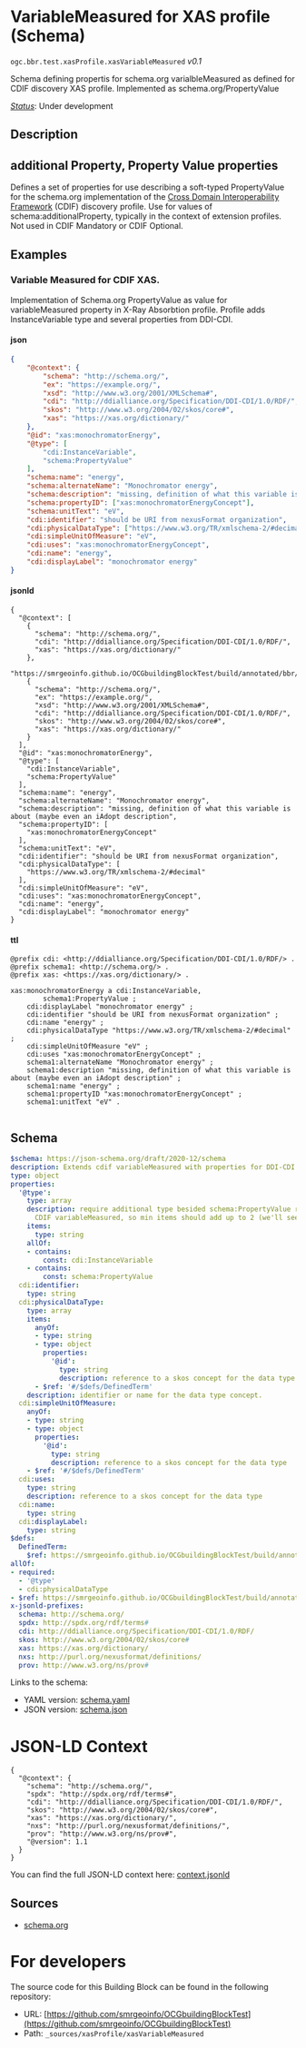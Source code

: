 
# VariableMeasured for XAS profile (Schema)

`ogc.bbr.test.xasProfile.xasVariableMeasured` *v0.1*

Schema defining propertis for schema.org varialbleMeasured as defined for CDIF discovery XAS profile. Implemented as schema.org/PropertyValue

[*Status*](http://www.opengis.net/def/status): Under development

## Description

## additional Property, Property Value properties

Defines a set of properties for use describing a soft-typed PropertyValue for the schema.org implementation of the [Cross Domain Interoperability Framework](https://cross-domain-interoperability-framework.github.io/cdifbook/metadata/schemaorgimplementation.html#implementation-of-metadata-content-items) (CDIF) discovery profile.  Use for values of schema:additionalProperty, typically in the context of extension profiles. Not used in CDIF Mandatory or CDIF Optional.
## Examples

### Variable Measured for CDIF XAS.
Implementation of Schema.org PropertyValue as value for variableMeasured property in X-Ray Absorbtion profile. Profile adds InstanceVariable type and several properties from DDI-CDI.
#### json
```json
{
    "@context": {
        "schema": "http://schema.org/",
        "ex": "https://example.org/",
        "xsd": "http://www.w3.org/2001/XMLSchema#",
        "cdi": "http://ddialliance.org/Specification/DDI-CDI/1.0/RDF/",
        "skos": "http://www.w3.org/2004/02/skos/core#",
        "xas": "https://xas.org/dictionary/"
    },
    "@id": "xas:monochromatorEnergy",
    "@type": [
        "cdi:InstanceVariable",
        "schema:PropertyValue"
    ],
    "schema:name": "energy",
    "schema:alternateName": "Monochromator energy",
    "schema:description": "missing, definition of what this variable is about (maybe even an iAdopt description",
    "schema:propertyID": ["xas:monochromatorEnergyConcept"],
    "schema:unitText": "eV",
    "cdi:identifier": "should be URI from nexusFormat organization",
    "cdi:physicalDataType": ["https://www.w3.org/TR/xmlschema-2/#decimal"],
    "cdi:simpleUnitOfMeasure": "eV",
    "cdi:uses": "xas:monochromatorEnergyConcept",
    "cdi:name": "energy",
    "cdi:displayLabel": "monochromator energy"
}
```

#### jsonld
```jsonld
{
  "@context": [
    {
      "schema": "http://schema.org/",
      "cdi": "http://ddialliance.org/Specification/DDI-CDI/1.0/RDF/",
      "xas": "https://xas.org/dictionary/"
    },
    "https://smrgeoinfo.github.io/OCGbuildingBlockTest/build/annotated/bbr/test/xasProfile/xasVariableMeasured/context.jsonld",
    {
      "schema": "http://schema.org/",
      "ex": "https://example.org/",
      "xsd": "http://www.w3.org/2001/XMLSchema#",
      "cdi": "http://ddialliance.org/Specification/DDI-CDI/1.0/RDF/",
      "skos": "http://www.w3.org/2004/02/skos/core#",
      "xas": "https://xas.org/dictionary/"
    }
  ],
  "@id": "xas:monochromatorEnergy",
  "@type": [
    "cdi:InstanceVariable",
    "schema:PropertyValue"
  ],
  "schema:name": "energy",
  "schema:alternateName": "Monochromator energy",
  "schema:description": "missing, definition of what this variable is about (maybe even an iAdopt description",
  "schema:propertyID": [
    "xas:monochromatorEnergyConcept"
  ],
  "schema:unitText": "eV",
  "cdi:identifier": "should be URI from nexusFormat organization",
  "cdi:physicalDataType": [
    "https://www.w3.org/TR/xmlschema-2/#decimal"
  ],
  "cdi:simpleUnitOfMeasure": "eV",
  "cdi:uses": "xas:monochromatorEnergyConcept",
  "cdi:name": "energy",
  "cdi:displayLabel": "monochromator energy"
}
```

#### ttl
```ttl
@prefix cdi: <http://ddialliance.org/Specification/DDI-CDI/1.0/RDF/> .
@prefix schema1: <http://schema.org/> .
@prefix xas: <https://xas.org/dictionary/> .

xas:monochromatorEnergy a cdi:InstanceVariable,
        schema1:PropertyValue ;
    cdi:displayLabel "monochromator energy" ;
    cdi:identifier "should be URI from nexusFormat organization" ;
    cdi:name "energy" ;
    cdi:physicalDataType "https://www.w3.org/TR/xmlschema-2/#decimal" ;
    cdi:simpleUnitOfMeasure "eV" ;
    cdi:uses "xas:monochromatorEnergyConcept" ;
    schema1:alternateName "Monochromator energy" ;
    schema1:description "missing, definition of what this variable is about (maybe even an iAdopt description" ;
    schema1:name "energy" ;
    schema1:propertyID "xas:monochromatorEnergyConcept" ;
    schema1:unitText "eV" .


```

## Schema

```yaml
$schema: https://json-schema.org/draft/2020-12/schema
description: Extends cdif variableMeasured with properties for DDI-CDI InstanceVariable
type: object
properties:
  '@type':
    type: array
    description: require additional type besided schema:PropertyValue required by
      CDIF variableMeasured, so min items should add up to 2 (we'll see if this works....)
    items:
      type: string
    allOf:
    - contains:
        const: cdi:InstanceVariable
    - contains:
        const: schema:PropertyValue
  cdi:identifier:
    type: string
  cdi:physicalDataType:
    type: array
    items:
      anyOf:
      - type: string
      - type: object
        properties:
          '@id':
            type: string
            description: reference to a skos concept for the data type
      - $ref: '#/$defs/DefinedTerm'
    description: identifier or name for the data type concept.
  cdi:simpleUnitOfMeasure:
    anyOf:
    - type: string
    - type: object
      properties:
        '@id':
          type: string
          description: reference to a skos concept for the data type
    - $ref: '#/$defs/DefinedTerm'
  cdi:uses:
    type: string
    description: reference to a skos concept for the data type
  cdi:name:
    type: string
  cdi:displayLabel:
    type: string
$defs:
  DefinedTerm:
    $ref: https://smrgeoinfo.github.io/OCGbuildingBlockTest/build/annotated/bbr/test/properties/definedTerm/schema.yaml
allOf:
- required:
  - '@type'
  - cdi:physicalDataType
- $ref: https://smrgeoinfo.github.io/OCGbuildingBlockTest/build/annotated/bbr/test/properties/variableMeasured/schema.yaml
x-jsonld-prefixes:
  schema: http://schema.org/
  spdx: http://spdx.org/rdf/terms#
  cdi: http://ddialliance.org/Specification/DDI-CDI/1.0/RDF/
  skos: http://www.w3.org/2004/02/skos/core#
  xas: https://xas.org/dictionary/
  nxs: http://purl.org/nexusformat/definitions/
  prov: http://www.w3.org/ns/prov#

```

Links to the schema:

* YAML version: [schema.yaml](https://smrgeoinfo.github.io/OCGbuildingBlockTest/build/annotated/bbr/test/xasProfile/xasVariableMeasured/schema.json)
* JSON version: [schema.json](https://smrgeoinfo.github.io/OCGbuildingBlockTest/build/annotated/bbr/test/xasProfile/xasVariableMeasured/schema.yaml)


# JSON-LD Context

```jsonld
{
  "@context": {
    "schema": "http://schema.org/",
    "spdx": "http://spdx.org/rdf/terms#",
    "cdi": "http://ddialliance.org/Specification/DDI-CDI/1.0/RDF/",
    "skos": "http://www.w3.org/2004/02/skos/core#",
    "xas": "https://xas.org/dictionary/",
    "nxs": "http://purl.org/nexusformat/definitions/",
    "prov": "http://www.w3.org/ns/prov#",
    "@version": 1.1
  }
}
```

You can find the full JSON-LD context here:
[context.jsonld](https://smrgeoinfo.github.io/OCGbuildingBlockTest/build/annotated/bbr/test/xasProfile/xasVariableMeasured/context.jsonld)

## Sources

* [schema.org](https://schema.org/variableMeasured)

# For developers

The source code for this Building Block can be found in the following repository:

* URL: [https://github.com/smrgeoinfo/OCGbuildingBlockTest](https://github.com/smrgeoinfo/OCGbuildingBlockTest)
* Path: `_sources/xasProfile/xasVariableMeasured`

